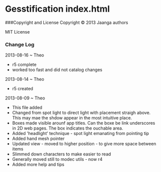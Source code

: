 Gesstification index.html
=========================

###Copyright and License
Copyright &copy; 2013 Jaanga authors

MIT License

### Change Log

2013-08-16 ~ Theo
* r5 complete
* worked too fast and did not catalog changes

2013-08-14 ~ Theo
* r5 created

2013-08-09 ~ Theo
* This file added
* Changed from spot light to direct light with placement straigh above. This may mae the shdow appear in the most intuitive place.
* Boxes made visible arounf app titles. Can the boxe be link underscores in 2D web pages. The box indicates the ouchable area.
* Added 'headlight' technique - spot light emanating from pointing tip
* Added hand mesh pointer
* Updated view - moved to higher position - to give more space between items
* Slimmed down characters to make easier to read
* Generally moved still to modec utils - now r4
* Added more help and tips
 

